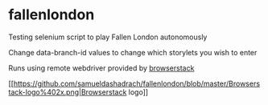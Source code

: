 # fallenlondon

Testing selenium script to play Fallen London autonomously

Change data-branch-id values to change which storylets you wish to enter

Runs using remote webdriver provided by [browserstack](http://www.browserstack.com)

[[https://github.com/samueldashadrach/fallenlondon/blob/master/Browserstack-logo%402x.png|Browserstack logo]]
